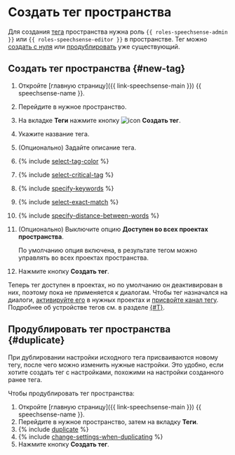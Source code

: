 # Создать тег пространства

Для создания [тега](../../../concepts/tags.md) пространства нужна роль `{{ roles-speechsense-admin }}` или `{{ roles-speechsense-editor }}` в пространстве. Тег можно [создать с нуля](#new-tag) или [продублировать](#duplicate) уже существующий.

## Создать тег пространства {#new-tag}

1. Откройте [главную страницу]({{ link-speechsense-main }}) {{ speechsense-name }}.
1. Перейдите в нужное пространство.
1. На вкладке **Теги** нажмите кнопку ![icon](../../../../_assets/console-icons/tag.svg) **Создать тег**.
1. Укажите название тега.
1. (Опционально) Задайте описание тега.
1. {% include [select-tag-color](../../../../_includes/speechsense/tag/select-tag-color.md) %}
1. {% include [select-critical-tag](../../../../_includes/speechsense/tag/select-critical-tag.md) %}
1. {% include [specify-keywords](../../../../_includes/speechsense/tag/specify-keywords.md) %}
1. {% include [select-exact-match](../../../../_includes/speechsense/tag/select-exact-match.md) %}
1. {% include [specify-distance-between-words](../../../../_includes/speechsense/tag/specify-distance-between-words.md) %}
1. (Опционально) Выключите опцию **Доступен во всех проектах пространства**.

   По умолчанию опция включена, в результате тегом можно управлять во всех проектах пространства.

1. Нажмите кнопку **Создать тег**.

Теперь тег доступен в проектах, но по умолчанию он деактивирован в них, поэтому пока не применяется к диалогам. Чтобы тег назначался на диалоги, [активируйте его](../../project/tag/change.md#activate-tag) в нужных проектах и [присвойте канал тегу](../../project/tag/change.md#tag-channel). Подробнее об устройстве тегов см. в разделе [{#T}](../../../concepts/tags.md#attach).

## Продублировать тег пространства {#duplicate}

При дублировании настройки исходного тега присваиваются новому тегу, после чего можно изменить нужные настройки. Это удобно, если хотите создать тег с настройками, похожими на настройки созданного ранее тега.

Чтобы продублировать тег пространства:

1. Откройте [главную страницу]({{ link-speechsense-main }}) {{ speechsense-name }}.
1. Перейдите в нужное пространство, затем на вкладку **Теги**.
1. {% include [duplicate](../../../../_includes/speechsense/tag/duplicate.md) %}
1. {% include [change-settings-when-duplicating](../../../../_includes/speechsense/tag/change-settings-when-duplicating.md) %}
1. Нажмите кнопку **Создать тег**.
